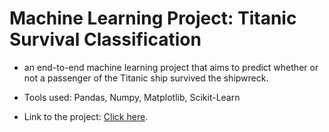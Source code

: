 # Machine Learning Project: Titanic Survival Classification

* an end-to-end machine learning project that aims to predict whether or not a passenger of the Titanic ship survived the shipwreck.

* Tools used: Pandas, Numpy, Matplotlib, Scikit-Learn

* Link to the project: [Click here](https://github.com/srpineda/ml-project-heart-disease-classification/blob/main/End-to-End%20Heart%20Disease%20Classification%20ML%20Project.ipynb).
